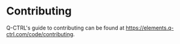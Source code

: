 # Contributing

Q-CTRL's guide to contributing can be found at https://elements.q-ctrl.com/code/contributing.

